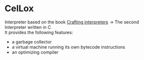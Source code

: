 # CelLox
Interpreter based on the book [Crafting interpreters](https://craftinginterpreters.com/contents.html) -> The second Interpreter written in C <br/>
It provides the following features:
* a garbage collector
* a virtual machine running its own bytecode instructions
* an optimizing compiler    
